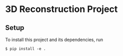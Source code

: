 # 3D Reconstruction Project

## Setup

To install this project and its dependencies, run
```shell
$ pip install -e .
```

